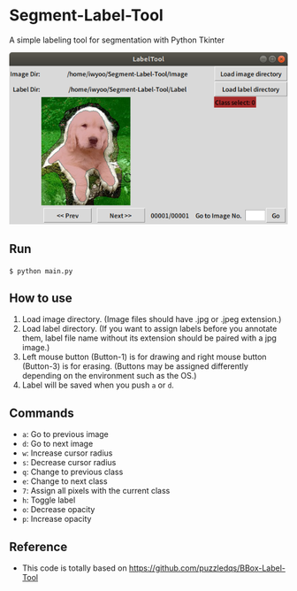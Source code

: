 Segment-Label-Tool
==================

A simple labeling tool for segmentation with Python Tkinter

![Label Tool](./example.png)

Run
--- 
```$ python main.py```

How to use
---
1. Load image directory. (Image files should have .jpg or .jpeg extension.)
2. Load label directory. (If you want to assign labels before you annotate them, label file name without its extension should be paired with a jpg image.) 
3. Left mouse button (Button-1) is for drawing and right mouse button (Button-3) is for erasing. (Buttons may be assigned differently depending on the environment such as the OS.)
4. Label will be saved when you push `a` or `d`.

Commands
--------
* `a`: Go to previous image
* `d`: Go to next image
* `w`: Increase cursor radius
* `s`: Decrease cursor radius
* `q`: Change to previous class
* `e`: Change to next class
* `7`: Assign all pixels with the current class
* `h`: Toggle label
* `o`: Decrease opacity
* `p`: Increase opacity


Reference
----------
* This code is totally based on https://github.com/puzzledqs/BBox-Label-Tool
